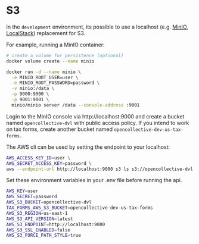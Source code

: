 # S3

In the `development` environment, its possible to use a localhost
(e.g. [MinIO](https://github.com/minio/minio), [LocalStack](https://github.com/localstack/localstack)) replacement for S3.

For example, running a MinIO container:

```sh
# create a volume for persistence (optional)
docker volume create --name minio

docker run -d --name minio \
  -e MINIO_ROOT_USER=user \
  -e MINIO_ROOT_PASSWORD=password \
  -v minio:/data \
  -p 9000:9000 \
  -p 9001:9001 \
  minio/minio server /data --console-address :9001

```

Login to the MinIO console via http://localhost:9000 and create a bucket named `opencollective-dvl` with public access policy. If you intend to work on tax forms, create another bucket named `opencollective-dev-us-tax-forms`.

The AWS cli can be used by setting the endpoint to your localhost:

```sh
AWS_ACCESS_KEY_ID=user \
AWS_SECRET_ACCESS_KEY=password \
aws --endpoint-url http://localhost:9000 s3 ls s3://opencollective-dvl
```

Set these environment variables in your .env file before running the api.

```sh
AWS_KEY=user
AWS_SECRET=password
AWS_S3_BUCKET=opencollective-dvl
TAX_FORMS_AWS_S3_BUCKET=opencollective-dev-us-tax-forms
AWS_S3_REGION=us-east-1
AWS_S3_API_VERSION=latest
AWS_S3_ENDPOINT=http://localhost:9000
AWS_S3_SSL_ENABLED=false
AWS_S3_FORCE_PATH_STYLE=true
```
